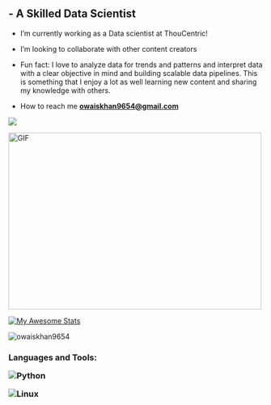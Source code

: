 <h2 align="left">
 <abc>
  <br>
 - A Skilled Data Scientist </h3>
 
 - I’m currently working as a Data scientist at ThouCentric!
 
 - I’m looking to collaborate with other content creators
 
 - Fun fact: I love to analyze data for trends and patterns and interpret data with a clear objective in mind and building scalable data pipelines. This is something that I enjoy a lot as well learning new content and sharing my knowledge with others. 
 
 - How to reach me **owaiskhan9654@gmail.com** 
 
 ![](https://komarev.com/ghpvc/?username=owaiskhan9654&color=18A558&label=Profile+views)
 
 </abc>
</h2> 

<img  alt="GIF" src="[https://github.com/abhisheknaiidu/abhisheknaiidu/blob/master/code.gif?raw=true](https://raw.githubusercontent.com/Owaiskhan9654/Owais-logo/master/code.gif?raw=True)" width="500" height="350" />


 [![My Awesome Stats](https://awesome-github-stats.azurewebsites.net/user-stats/owaiskhan9654?cardType=github&theme=ocean-dark&showIcons=false)](https://owaiskhan9654.github.io/)
 
<p><img align="center" src="https://github-readme-stats.vercel.app/api/top-langs?username=owaiskhan9654&show_icons=true&theme=dark&locale=en&layout=compact" alt="owaiskhan9654" /></p>


</p>
 </p> <h3 align="left">
 
 Languages and Tools:
 
 
 ![Python](https://img.shields.io/badge/python-3670A0?style=for-the-badge&logo=python&logoColor=ffdd54)
  
 
 ![Linux](https://img.shields.io/badge/Linux-FCC624?style=for-the-badge&logo=linux&logoColor=black)
 
 


 


